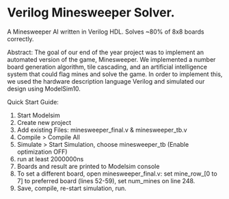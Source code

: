 Verilog Minesweeper Solver.
==========================

A Minesweeper AI written in Verilog HDL. Solves ~80% of 8x8 boards correctly.

Abstract:
The goal of our end of the year project was to implement an automated version of the game, Minesweeper. 
We implemented a number board generation algorithm, tile cascading, and an artificial intelligence system that could flag mines and solve the game. 
In order to implement this, we used the hardware description language Verilog and simulated our design using ModelSim10.

Quick Start Guide:

1. Start Modelsim
2. Create new project
3. Add existing Files: minesweeper_final.v & minesweeper_tb.v
4. Compile > Compile All
5. Simulate > Start Simulation, choose minesweeper_tb (Enable optimization OFF)
5. run at least 2000000ns
6. Boards and result are printed to Modelsim console
7. To set a different board, open minesweeper_final.v: set mine_row_[0 to 7] to preferred board (lines 52-59), set num_mines on line 248.
8. Save, compile, re-start simulation, run.
